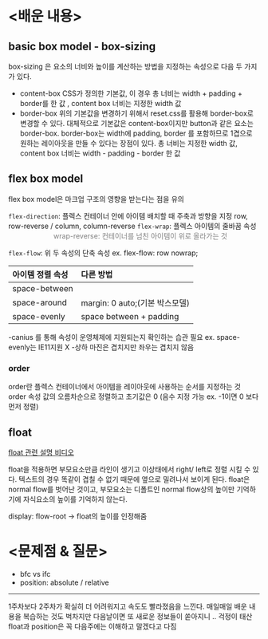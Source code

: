 # <배운 내용> 

## basic box model - box-sizing 
box-sizing 은 요소의 너비와 높이를 계산하는 방법을 지정하는 속성으로 다음 두 가지가 있다. 
- content-box
CSS가 정의한 기본값, 이 경우 총 너비는 width + padding + border를 한 값 , content box 너비는 지정한 width 값 
- border-box
위의 기본값을 변경하기 위해서 reset.css를 활용해 border-box로 변경할 수 있다. 대체적으로 기본값은 content-box이지만 button과 같은 요소는 border-box. 
border-box는 width에 padding, border 를 포함하므로 1겹으로 원하는 레이아웃을 만들 수 있다는 장점이 있다. 
총 너비는 지정한 width 값, content box 너비는 width - padding - border 한 값

## flex box model 
flex box model은 마크업 구조의 영향을 받는다는 점을 유의

`flex-direction`: 플렉스 컨테이너 안에 아이템 배치할 때 주축과 방향을 지정 row, row-reverse / column, column-reverse 
`flex-wrap`: 플렉스 아이템의 줄바꿈 속성
<span style="color:gray">&nbsp;&nbsp;&nbsp;&nbsp;&nbsp;&nbsp;&nbsp;&nbsp;&nbsp;&nbsp;&nbsp;&nbsp;&nbsp;&nbsp;&nbsp;&nbsp;&nbsp;&nbsp;&nbsp;&nbsp;&nbsp;&nbsp;&nbsp;wrap-reverse: 컨테이너를 넘친 아이템이 위로 올라가는 것 </span>

`flex-flow`: 위 두 속성의 단축 속성 ex. flex-flow: row nowrap;


| 아이템 정렬 속성| 다른 방법 | 
| :--- | :--- |
| space-between|
| space-around | margin: 0 auto;(기본 박스모델) |
| space-evenly| space between + padding  |


-canius 를 통해 속성이 운영체제에 지원되는지 확인하는 습관 필요 
ex. space-evenly는 IE11지원 X 
-상하 마진은 겹치지만 좌우는 겹치지 않음 

### order 
order란 플렉스 컨테이너에서 아이템을 레이아웃에 사용하는 순서를 지정하는 것
order 속성 값의 오름차순으로 정렬하고 초기값은 0 (음수 지정 가능 ex. -1이면 0 보다 먼저 정렬) 

## float
[float 관련 설명 비디오](https://www.youtube.com/watch?v=xara4Z1b18I&pp=ugMICgJrbxABGAHKBQpjc3MgZmxvYXQg)

float을 적용하면 부모요소만큼 라인이 생기고 이상태에서 right/ left로 정렬 시킬 수 있다. 
텍스트의 경우 똑같이 겹칠 수 없기 때문에 옆으로 밀려나서 보이게 된다. 
float은 normal flow를 벗어난 것이고, 부모요소는 디폴트인 normal flow상의 높이만 기억하기에 자식요소의 높이를 기억하지 않는다. 

display: flow-root -> float의 높이를 인정해줌

# <문제점 & 질문>
- bfc vs ifc 
- position: absolute / relative 
----
1주차보다 2주차가 확실히 더 어려워지고 속도도 빨라졌음을 느낀다. 매일매일 배운 내용을 복습하는 것도 벅차지만 다음날이면 또 새로운 정보들이 쏟아지니 .. 걱정이 태산 
float과 position은 꼭 다음주에는 이해하고 말겠다고 다짐 





